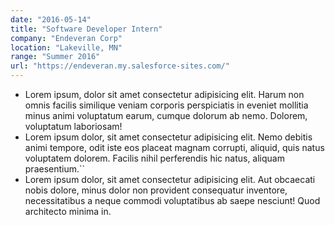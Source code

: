 ```yaml
---
date: "2016-05-14"
title: "Software Developer Intern"
company: "Endeveran Corp"
location: "Lakeville, MN"
range: "Summer 2016"
url: "https://endeveran.my.salesforce-sites.com/"
---
```


- Lorem ipsum, dolor sit amet consectetur adipisicing elit. Harum non omnis facilis similique veniam corporis perspiciatis in eveniet mollitia minus animi voluptatum earum, cumque dolorum ab nemo. Dolorem, voluptatum laboriosam!
- Lorem ipsum dolor, sit amet consectetur adipisicing elit. Nemo debitis animi tempore, odit iste eos placeat magnam corrupti, aliquid, quis natus voluptatem dolorem. Facilis nihil perferendis hic natus, aliquam praesentium.``
- Lorem ipsum dolor, sit amet consectetur adipisicing elit. Aut obcaecati nobis dolore, minus dolor non provident consequatur inventore, necessitatibus a neque commodi voluptatibus ab saepe nesciunt! Quod architecto minima in.
